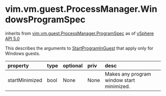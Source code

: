 vim.vm.guest.ProcessManager.WindowsProgramSpec
==============================================
inherits from [vim.vm.guest.ProcessManager.ProgramSpec](docs/vim.vm.guest.ProcessManager.ProgramSpec.md)
as of [vSphere API 5.0](vim.version.md#vim.version.version7)


This describes the arguments to <a href="vim.vm.guest.ProcessManager.md#startProgram">StartProgramInGuest</a> that apply  only for Windows guests.

| property | type | optional | priv | desc |
|:---------|:-----|:---------|:-----|:-----|
| startMinimized | bool | None | None | Makes any program window start minimized. |


